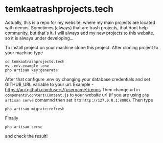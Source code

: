# temkaatrashprojects.tech
Actually, this is a repo for my website, where my main projects are located with demos.
Sometimes (always) that are trash projects, that dont help community, but that's it.
I will always add my new projects to this website, so it is always under developing...

To install project on your machine clone this project.
After cloning project to your machine type
```
cd temkaatrashprojects.tech
mv .env.example .env
php artisan key:generate
```
After that configure .env by changing your database credentials and set GITHUB_URL variable to your url.
Example - https://api.github.com/users/{username}/repos
Then change url in `components\content\Content.js` to your website url (if you are using `php artisan serve` comamnd then set it to `http://127.0.0.1:8000`).
Then type
```
php artisan migrate:refresh
```
Finally
```
php artisan serve
```
and check the result!
